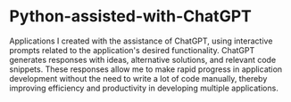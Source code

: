 # Python-assisted-with-ChatGPT


Applications I created with the assistance of ChatGPT, using interactive prompts related to the application's desired functionality. ChatGPT generates responses with ideas, alternative solutions, and relevant code snippets. These responses allow me to make rapid progress in application development without the need to write a lot of code manually, thereby improving efficiency and productivity in developing multiple applications.
